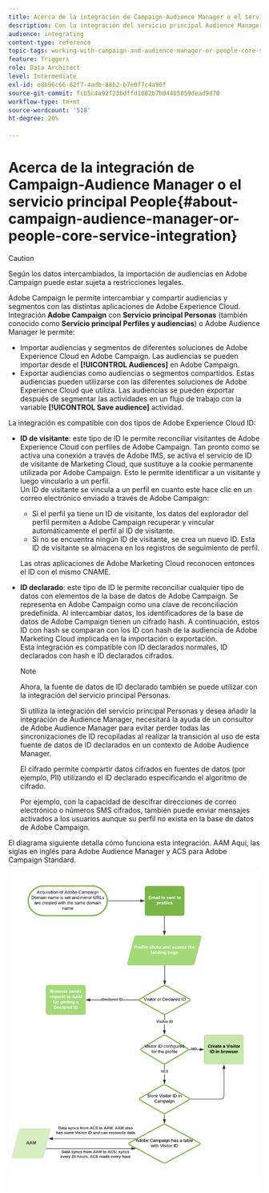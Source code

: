 ```yaml
---
title: Acerca de la integración de Campaign-Audience Manager o el servicio principal People
description: Con la integración del servicio principal Audience Manager / Personas, puede compartir audiencias o segmentos dentro de las diferentes soluciones de Adobe Experience Cloud.
audience: integrating
content-type: reference
topic-tags: working-with-campaign-and-audience-manager-or-people-core-service
feature: Triggers
role: Data Architect
level: Intermediate
exl-id: e8b96c66-82f7-4adb-88b2-b7e0f7c4a96f
source-git-commit: fcb5c4a92f23bdffd1082b7b044b5859dead9d70
workflow-type: tm+mt
source-wordcount: '518'
ht-degree: 20%

---
```


# Acerca de la integración de Campaign-Audience Manager o el servicio principal People{#about-campaign-audience-manager-or-people-core-service-integration}

>[!CAUTION]
>
>Según los datos intercambiados, la importación de audiencias en Adobe Campaign puede estar sujeta a restricciones legales.

Adobe Campaign le permite intercambiar y compartir audiencias y segmentos con las distintas aplicaciones de Adobe Experience Cloud. Integración **Adobe Campaign** con **Servicio principal Personas** (también conocido como **Servicio principal Perfiles y audiencias**) o Adobe Audience Manager le permite:

* Importar audiencias y segmentos de diferentes soluciones de Adobe Experience Cloud en Adobe Campaign. Las audiencias se pueden importar desde el **[!UICONTROL Audiences]** en Adobe Campaign.
* Exportar audiencias como audiencias o segmentos compartidos. Estas audiencias pueden utilizarse con las diferentes soluciones de Adobe Experience Cloud que utiliza. Las audiencias se pueden exportar después de segmentar las actividades en un flujo de trabajo con la variable **[!UICONTROL Save audience]** actividad.

La integración es compatible con dos tipos de Adobe Experience Cloud ID:

* **ID de visitante**: este tipo de ID le permite reconciliar visitantes de Adobe Experience Cloud con perfiles de Adobe Campaign. Tan pronto como se activa una conexión a través de Adobe IMS, se activa el servicio de ID de visitante de Marketing Cloud, que sustituye a la cookie permanente utilizada por Adobe Campaign. Esto le permite identificar a un visitante y luego vincularlo a un perfil.
  <br>Un ID de visitante se vincula a un perfil en cuanto este hace clic en un correo electrónico enviado a través de Adobe Campaign:
   * Si el perfil ya tiene un ID de visitante, los datos del explorador del perfil permiten a Adobe Campaign recuperar y vincular automáticamente el perfil al ID de visitante.
   * Si no se encuentra ningún ID de visitante, se crea un nuevo ID. Esta ID de visitante se almacena en los registros de seguimiento de perfil.

  Las otras aplicaciones de Adobe Marketing Cloud reconocen entonces el ID con el mismo CNAME.

* **ID declarado**: este tipo de ID le permite reconciliar cualquier tipo de datos con elementos de la base de datos de Adobe Campaign. Se representa en Adobe Campaign como una clave de reconciliación predefinida. Al intercambiar datos, los identificadores de la base de datos de Adobe Campaign tienen un cifrado hash. A continuación, estos ID con hash se comparan con los ID con hash de la audiencia de Adobe Marketing Cloud implicada en la importación o exportación.
  <br>Esta integración es compatible con ID declarados normales, ID declarados con hash e ID declarados cifrados.

  >[!NOTE]
  >
  >Ahora, la fuente de datos de ID declarado también se puede utilizar con la integración del servicio principal Personas.
  >
  >Si utiliza la integración del servicio principal Personas y desea añadir la integración de Audience Manager, necesitará la ayuda de un consultor de Adobe Audience Manager para evitar perder todas las sincronizaciones de ID recopiladas al realizar la transición al uso de esta fuente de datos de ID declarados en un contexto de Adobe Audience Manager.


  El cifrado permite compartir datos cifrados en fuentes de datos (por ejemplo, PII) utilizando el ID declarado especificando el algoritmo de cifrado.

  Por ejemplo, con la capacidad de descifrar direcciones de correo electrónico o números SMS cifrados, también puede enviar mensajes activados a los usuarios aunque su perfil no exista en la base de datos de Adobe Campaign.

El diagrama siguiente detalla cómo funciona esta integración. AAM Aquí, las siglas en inglés para Adobe Audience Manager y ACS para Adobe Campaign Standard.

![](assets/aam_diagram.png)
